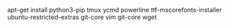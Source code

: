 apt-get install python3-pip tmux ycmd powerline ttf-mscorefonts-installer ubuntu-restricted-extras git-core vim git-core wget
